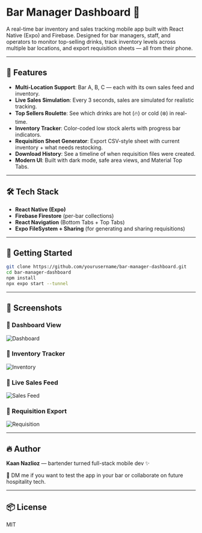 # Bar Manager Dashboard 🍹

A real-time bar inventory and sales tracking mobile app built with React Native (Expo) and Firebase. Designed for bar managers, staff, and operators to monitor top-selling drinks, track inventory levels across multiple bar locations, and export requisition sheets — all from their phone.

---

## 📱 Features

- **Multi-Location Support**: Bar A, B, C — each with its own sales feed and inventory.
- **Live Sales Simulation**: Every 3 seconds, sales are simulated for realistic tracking.
- **Top Sellers Roulette**: See which drinks are hot (🔥) or cold (❄️) in real-time.
- **Inventory Tracker**: Color-coded low stock alerts with progress bar indicators.
- **Requisition Sheet Generator**: Export CSV-style sheet with current inventory + what needs restocking.
- **Download History**: See a timeline of when requisition files were created.
- **Modern UI**: Built with dark mode, safe area views, and Material Top Tabs.

---

## 🛠 Tech Stack

- **React Native (Expo)**
- **Firebase Firestore** (per-bar collections)
- **React Navigation** (Bottom Tabs + Top Tabs)
- **Expo FileSystem + Sharing** (for generating and sharing requisitions)

---

## 🚀 Getting Started

```bash
git clone https://github.com/yourusername/bar-manager-dashboard.git
cd bar-manager-dashboard
npm install
npx expo start --tunnel
```

---

## 📸 Screenshots

### 🔹 Dashboard View
![Dashboard](assets/screenshots/dashboard1.png)

### 🔹 Inventory Tracker
![Inventory](assets/screenshots/inventory1.png)

### 🔹 Live Sales Feed
![Sales Feed](assets/screenshots/sales-feed1.png)

### 🔹 Requisition Export
![Requisition](assets/screenshots/requisition.png)

---

## 🔥 Author

**Kaan Nazlioz** — bartender turned full-stack mobile dev ✨

💬 DM me if you want to test the app in your bar or collaborate on future hospitality tech.

---

## 📦 License

MIT

